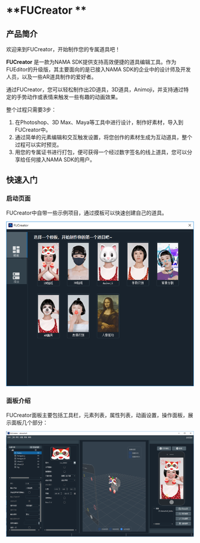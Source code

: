 # **FUCreator **



## 产品简介

欢迎来到FUCreator，开始制作您的专属道具吧！



__FUCreator__ 是一款为NAMA SDK提供支持高效便捷的道具编辑工具。作为FUEditor的升级版，其主要面向的是已接入NAMA SDK的企业中的设计师及开发人员，以及一些AR道具制作的爱好者。

通过FUCreator，您可以轻松制作出2D道具，3D道具，Animoji，并支持通过特定的手势动作或表情来触发一些有趣的动画效果。

整个过程只需要3步：

1. 在Photoshop、3D Max、Maya等工具中进行设计，制作好素材，导入到FUCreator中。
2. 通过简单的元素编辑和交互触发设置，将您创作的素材生成为互动道具，整个过程可以实时预览。
3. 用您的专属证书进行打包，便可获得一个经过数字签名的线上道具，您可以分享给任何接入NAMA SDK的用户。



## 快速入门

### 启动页面

FUCreator中自带一些示例项目，通过摸板可以快速创建自己的道具。  

![test](update-img/choice.png) 



### 面板介绍

FUCreator面板主要包括工具栏，元素列表，属性列表，动画设置，操作面板，展示面板几个部分：

![test](update-img/example.png)


